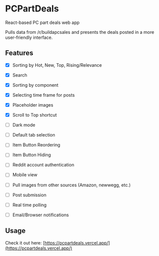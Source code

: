 # PCPartDeals
React-based PC part deals web app

Pulls data from /r/buildapcsales and presents the deals posted in a more user-friendly interface.

## Features
- [x] Sorting by Hot, New, Top, Rising/Relevance
- [x] Search 
- [x] Sorting by component
- [x] Selecting time frame for posts
- [x] Placeholder images
- [x] Scroll to Top shortcut
- [ ] Dark mode
- [ ] Default tab selection
- [ ] Item Button Reordering
- [ ] Item Button Hiding
- [ ] Reddit account authentication
- [ ] Mobile view
- [ ] Pull images from other sources (Amazon, newwegg, etc.)
- [ ] Post submission
- [ ] Real time polling
- [ ] Email/Browser notifications


## Usage
Check it out here:
[https://pcpartdeals.vercel.app/](https://pcpartdeals.vercel.app/)
